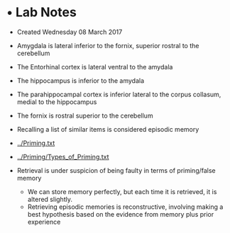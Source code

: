 # • Lab Notes

* Created Wednesday 08 March 2017



* Amygdala is lateral inferior to the fornix, superior rostral to the cerebellum
* The Entorhinal cortex is lateral ventral to the amydala
* The hippocampus is inferior to the amydala
* The parahippocampal cortex is inferior lateral to the corpus collasum, medial to the hippocampus
* The fornix is rostral superior to the cerebellum



* Recalling a list of similar items is considered episodic memory
* [../Priming.txt](./Priming.txt)
* [../Priming/Types_of_Priming.txt](./Priming/Types_of_Priming.txt)



* Retrieval is under suspicion of being faulty in terms of priming/false memory
	* We can store memory perfectly, but each time it is retrieved, it is altered slightly.
	* Retrieving episodic memories is reconstructive, involving making a best hypothesis based on the evidence from memory plus prior experience




